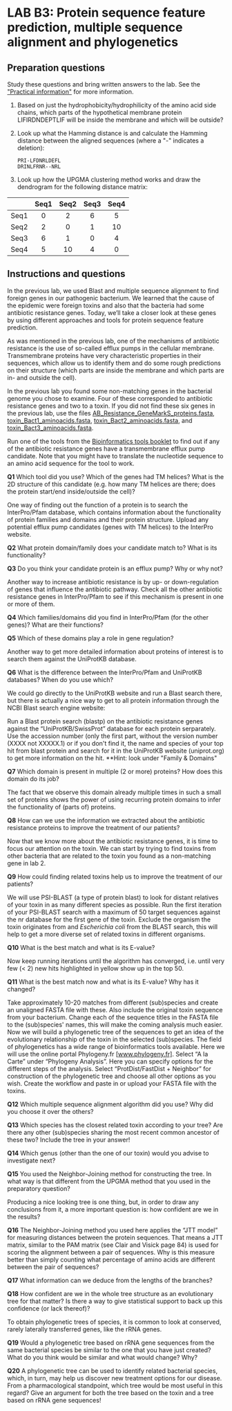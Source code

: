 # LAB B3: Protein sequence feature prediction, multiple sequence alignment and phylogenetics

## Preparation questions

Study these questions and bring written answers to the lab. See the ["Practical information"](../readme.md) for more information.

1. Based on just the hydrophobicity/hydrophilicity of the amino acid side chains, which parts of the hypothetical membrane protein LIFIRDNDEPTLIF will be inside the membrane and which will be outside?
1. Look up what the Hamming distance is and calculate the Hamming distance between the aligned sequences (where a "-" indicates a deletion):  
  
   ```verbatim
   PRI-LFDNRLDEFL  
   DRINLFRNR--NRL
   ```

1. Look up how the UPGMA clustering method works and draw the dendrogram for the following distance matrix:

|    | Seq1 | Seq2 | Seq3 | Seq4|
|----|:---:|:---:|:---:|:---:|
Seq1 | 0 | 2 | 6 | 5 |
Seq2 | 2 | 0 | 1 | 10 |
Seq3 | 6 | 1 | 0 | 4 |
Seq4 | 5 | 10 | 4 | 0 |

## Instructions and questions

In the previous lab, we used Blast and multiple sequence alignment to find foreign genes in our pathogenic bacterium. We learned that the cause of the epidemic were foreign toxins and also that the bacteria had some antibiotic resistance genes. Today, we’ll take a closer look at these genes by using different approaches and tools for protein sequence feature prediction.

As was mentioned in the previous lab, one of the mechanisms of antibiotic resistance is the use of so-called efflux pumps in the cellular membrane. Transmembrane proteins have very characteristic properties in their sequences, which allow us to identify them and do some rough predictions on their structure (which parts are inside the membrane and which parts are in- and outside the cell). 

In the previous lab you found some non-matching genes in the bacterial genome you chose to examine. Four of these corresponded to antibiotic resistance genes and two to a toxin. If you did not find these six genes in the previous lab, use the files [AB_Resistance_GeneMarkS_proteins.fasta](AB_Resistance_GeneMarkS_proteins.fasta), [toxin_Bact1_aminoacids.fasta](toxin_Bact1_aminoacids.fasta), [toxin_Bact2_aminoacids.fasta](toxin_Bact2_aminoacids.fasta), and [toxin_Bact3_aminoacids.fasta](toxin_Bact3_aminoacids.fasta).

Run one of the tools from the [Bioinformatics tools booklet](../biotoolsbooklet.md) to find out if any of the antibiotic resistance genes have a transmembrane efflux pump candidate. Note that you might have to translate the nucleotide sequence to an amino acid sequence for the tool to work.

**Q1** Which tool did you use? Which of the genes had TM helices? What is the 2D structure of this candidate (e.g. how many TM helices are there; does the protein start/end inside/outside the cell)?

One way of finding out the function of a protein is to search the InterPro/Pfam database, which contains information about the functionality of protein families and domains and their protein structure. Upload any potential efflux pump candidates (genes with TM helices) to the InterPro website. 

**Q2** What protein domain/family does your candidate match to? What is its functionality? 

**Q3** Do you think your candidate protein is an efflux pump? Why or why not?

Another way to increase antibiotic resistance is by up- or down-regulation of genes that influence the antibiotic pathway. Check all the other antibiotic resistance genes in InterPro/Pfam to see if this mechanism is present in one or more of them.

**Q4** Which families/domains did you find in InterPro/Pfam (for the other genes)? What are their functions?

**Q5** Which of these domains play a role in gene regulation?

Another way to get more detailed information about proteins of interest is to search them against the UniProtKB database.

**Q6** What is the difference between the InterPro/Pfam and UniProtKB databases? When do you use which?

We could go directly to the UniProtKB website and run a Blast search there, but there is actually a nice way to get to all protein information through the NCBI Blast search engine website:

Run a Blast protein search (blastp) on the antibiotic resistance genes against the “UniProtKB/SwissProt” database for each protein serparately. Use the accession number (only the first part, without the version number (XXXX not XXXXX.1) or if you don't find it, the name and species of your top hit from blast protein and search for it in the UniProtKB website (uniprot.org) to get more information on the hit. **Hint: look under "Family & Domains"

**Q7** Which domain is present in multiple (2 or more) proteins? How does this domain do its job?

The fact that we observe this domain already multiple times in such a small set of proteins shows the power of using recurring protein domains to infer the functionality of (parts of) proteins.

**Q8** How can we use the information we extracted about the antibiotic resistance proteins to improve the treatment of our patients?

Now that we know more about the antibiotic resistance genes, it is time to focus our attention on the toxin. We can start by trying to find toxins from other bacteria that are related to the toxin you found as a non-matching gene in lab 2.

**Q9** How could finding related toxins help us to improve the treatment of our patients?

We will use PSI-BLAST (a type of protein blast) to look for distant relatives of your toxin in as many different species as possible. Run the first iteration of your PSI-BLAST search with a maximum of 50 target sequences against the nr database for the first gene of the toxin. Exclude the organism the toxin originates from and *Escherichia coli* from the BLAST search, this will help to get a more diverse set of related toxins in different organisms.

**Q10** What is the best match and what is its E-value?

Now keep running iterations until the algorithm has converged, i.e. until very few (< 2) new hits highlighted in yellow show up in the top 50.

**Q11** What is the best match now and what is its E-value? Why has it changed?

Take approximately 10-20 matches from different (sub)species and create an unaligned FASTA file with these. Also include the original toxin sequence from your bacterium. Change each of the sequence titles in the FASTA file to the (sub)species' names, this will make the coming analysis much easier. Now we will build a phylogenetic tree of the sequences to get an idea of the evolutionary relationship of the toxin in the selected (sub)species. The field of phylogenetics has a wide range of bioinformatics tools available. Here we will use the online portal Phylogeny.fr [www.phylogeny.fr]. Select “A la Carte” under “Phylogeny Analysis”. Here you can specify options for the different steps of the analysis. Select “ProtDist/FastDist + Neighbor” for construction of the phylogenetic tree and choose all other options as you wish. Create the workflow and paste in or upload your FASTA file with the toxins.
 
**Q12** Which multiple sequence alignment algorithm did you use? Why did you choose it over the others?
 
**Q13** Which species has the closest related toxin according to your tree? Are there any other (sub)species sharing the most recent common ancestor of these two? Include the tree in your answer!
 
**Q14** Which genus (other than the one of our toxin) would you advise to investigate next?

**Q15** You used the Neighbor-Joining method for constructing the tree. In what way is that different from the UPGMA method that you used in the preparatory question?
 
Producing a nice looking tree is one thing, but, in order to draw any conclusions from it, a more important question is: how confident are we in the results?

**Q16** The Neighbor-Joining method you used here applies the “JTT model” for measuring distances between the protein sequences. That means a JTT matrix, similar to the PAM matrix (see Clair and Visick page 84) is used for scoring the alignment between a pair of sequences. Why is this measure better than simply counting what percentage of amino acids are different between the pair of sequences?

**Q17** What information can we deduce from the lengths of the branches?

**Q18** How confident are we in the whole tree structure as an evolutionary tree for that matter? Is there a way to give statistical support to back up this confidence (or lack thereof)?

To obtain phylogenetic trees of species, it is common to look at conserved, rarely laterally transferred genes, like the rRNA genes.

**Q19** Would a phylogenetic tree based on rRNA gene sequences from the same bacterial species be similar to the one that you have just created? What do you think would be similar and what would change? Why?

**Q20** A phylogenetic tree can be used to identify related bacterial species, which, in turn, may help us discover new treatment options for our disease. From a pharmacological standpoint, which tree would be most useful in this regard? Give an argument for both the tree based on the toxin and a tree based on rRNA gene sequences!
